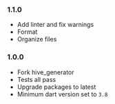 ### 1.1.0
- Add linter and fix warnings
- Format
- Organize files

### 1.0.0
- Fork hive_generator
- Tests all pass
- Upgrade packages to latest
- Minimum dart version set to `3.8`
